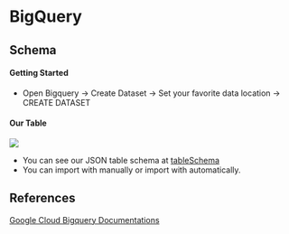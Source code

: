 # BigQuery

## Schema 

#### Getting Started
- Open Bigquery -> Create Dataset -> Set your favorite data location -> CREATE DATASET

#### Our Table
<img src="https://user-images.githubusercontent.com/47622164/119984801-04e16700-bfec-11eb-993a-8bbb89a23b8e.png">


- You can see our JSON table schema at [tableSchema]()
- You can import with manually or import with automatically.

## References
[Google Cloud Bigquery Documentations](https://cloud.google.com/bigquery/docs/loading-data-cloud-storage-json)
